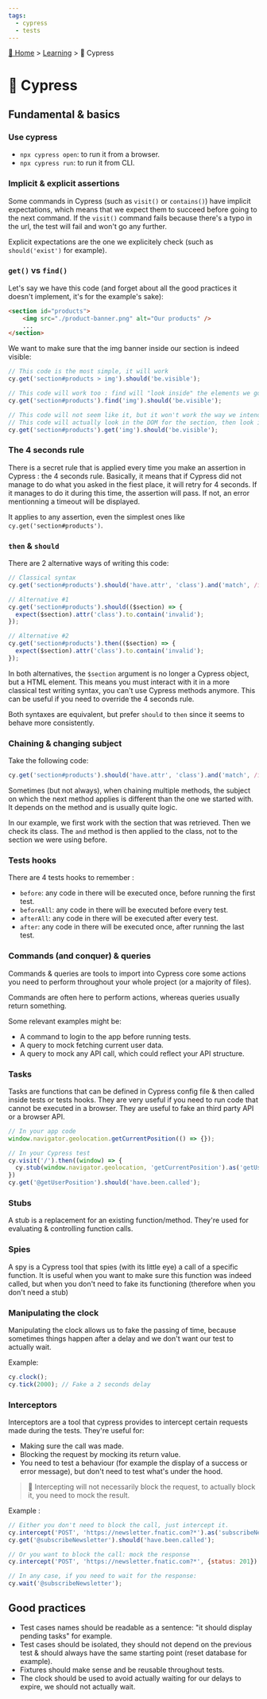 ```yaml
---
tags:
  - cypress
  - tests
---
```


[🏡 Home](../index.md) > [Learning](index.md) > 🌳 Cypress

# 🌳 Cypress

## Fundamental & basics

### Use cypress

- `npx cypress open`: to run it from a browser.
- `npx cypress run`: to run it from CLI.

### Implicit & explicit assertions
Some commands in Cypress (such as `visit()` or `contains()`) have implicit expectations, which means that we expect them to succeed before going to the next command.
If the `visit()` command fails because there's a typo in the url, the test will fail and won't go any further.

Explicit expectations are the one we explicitely check (such as `should('exist')` for example).

### `get()` vs `find()`

Let's say we have this code (and forget about all the good practices it doesn't implement, it's for the example's sake): 

```html
<section id="products">
    <img src="./product-banner.png" alt="Our products" />
    ...
</section>
```

We want to make sure that the img banner inside our section is indeed visible:

```js
// This code is the most simple, it will work
cy.get('section#products > img').should('be.visible');

// This code will work too : find will "look inside" the elements we got with the get() method
cy.get('section#products').find('img').should('be.visible');

// This code will not seem like it, but it won't work the way we intend to: the second get() will not look "inside" the element we got in the first get(), but inside the DOM in general
// This code will actually look in the DOM for the section, then look in the DOM for the img. Both calls are not related.
cy.get('section#products').get('img').should('be.visible');
```

### The 4 seconds rule

There is a secret rule that is applied every time you make an assertion in Cypress : the 4 seconds rule. Basically, it means that if Cypress did not manage to do what you asked in the fiest place, it will retry for 4 seconds. If it manages to do it during this time, the assertion will pass. If not, an error mentionning a timeout will be displayed.

It applies to any assertion, even the simplest ones like `cy.get('section#products')`.

### `then` & `should`
There are 2 alternative ways of writing this code: 
```js
// Classical syntax
cy.get('section#products').should('have.attr', 'class').and('match', /invalid/);

// Alternative #1
cy.get('section#products').should(($section) => {
  expect($section).attr('class').to.contain('invalid');
});

// Alternative #2
cy.get('section#products').then(($section) => {
  expect($section).attr('class').to.contain('invalid');
});
```

In both alternatives, the `$section` argument is no longer a Cypress object, but a HTML element. This means you must interact with it in a more classical test writing syntax, you can't use Cypress methods anymore.
This can be useful if you need to override the 4 seconds rule.

Both syntaxes are equivalent, but prefer `should` to `then` since it seems to behave more consistently.


### Chaining & changing subject

Take the following code:

```js
cy.get('section#products').should('have.attr', 'class').and('match', /invalid/);
```

Sometimes (but not always), when chaining multiple methods, the subject on which the next method applies is different than the one we started with.
It depends on the method and is usually quite logic.

In our example, we first work with the section that was retrieved. Then we check its class. The `and` method is then applied to the class, not to the section we were using before.

### Tests hooks

There are 4 tests hooks to remember : 

- `before`: any code in there will be executed once, before running the first test.
- `beforeAll`: any code in there will be executed before every test.
- `afterAll`: any code in there will be executed after every test.
- `after`: any code in there will be executed once, after running the last test.

### Commands (and conquer) & queries

Commands & queries are tools to import into Cypress core some actions you need to perform throughout your whole project (or a majority of files).

Commands are often here to perform actions, whereas queries usually return something.

Some relevant examples might be:
- A command to login to the app before running tests.
- A query to mock fetching current user data.
- A query to mock any API call, which could reflect your API structure.

### Tasks
Tasks are functions that can be defined in Cypress config file & then called inside tests or tests hooks. They are very useful if you need to run code that cannot be executed in a browser.
They are useful to fake an third party API or a browser API.

```js
// In your app code
window.navigator.geolocation.getCurrentPosition(() => {});

// In your Cypress test
cy.visit('/').then((window) => {
  cy.stub(window.navigator.geolocation, 'getCurrentPosition').as('getUserPosition')
})
cy.get('@getUserPosition').should('have.been.called');
```

### Stubs
A stub is a replacement for an existing function/method. They're used for evaluating & controlling function calls.

### Spies
A spy is a Cypress tool that spies (with its little eye) a call of a specific function. It is useful when you want to make sure this function was indeed called, but when you don't need to fake its functioning (therefore when you don't need a stub)

### Manipulating the clock
Manipulating the clock allows us to fake the passing of time, because sometimes things happen after a delay and we don't want our test to actually wait.

Example:
```js
cy.clock();
cy.tick(2000); // Fake a 2 seconds delay
```

### Interceptors
Interceptors are a tool that cypress provides to intercept certain requests made during the tests. They're useful for:
- Making sure the call was made.
- Blocking the request by mocking its return value.
- You need to test a behaviour (for example the display of a success or error message), but don't need to test what's under the hood.

> 🚧 Intercepting will not necessarily block the request, to actually block it, you need to mock the result.

Example : 
```js
// Either you don't need to block the call, just intercept it.
cy.intercept('POST', 'https://newsletter.fnatic.com?*').as('subscribeNewsletter');
cy.get('@subscribeNewsletter').should('have.been.called');

// Or you want to block the call: mock the response
cy.intercept('POST', 'https://newsletter.fnatic.com?*', {status: 201}).as('subscribeNewsletter');

// In any case, if you need to wait for the response:
cy.wait('@subscribeNewsletter');
```

## Good practices
- Test cases names should be readable as a sentence: "it should display pending tasks" for example.
- Test cases should be isolated, they should not depend on the previous test & should always have the same starting point (reset database for example).
- Fixtures should make sense and be reusable throughout tests.
- The clock should be used to avoid actually waiting for our delays to expire, we should not actually wait.
